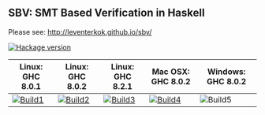 ## SBV: SMT Based Verification in Haskell

Please see: http://leventerkok.github.io/sbv/

[![Hackage version](http://img.shields.io/hackage/v/sbv.svg?label=Hackage)](http://hackage.haskell.org/package/sbv)

| Linux: GHC 8.0.1  | Linux: GHC 8.0.2  | Linux: GHC 8.2.1  | Mac OSX: GHC 8.0.2| Windows: GHC 8.0.2|
|-------------------|-------------------|-------------------|-------------------|-------------------|
| [![Build1][1]][5] | [![Build2][2]][5] | [![Build3][3]][5] | [![Build4][4]][5] |![Build5][6]	    |

[1]: https://travis-matrix-badges.herokuapp.com/repos/LeventErkok/sbv/branches/master/1
[2]: https://travis-matrix-badges.herokuapp.com/repos/LeventErkok/sbv/branches/master/2
[3]: https://travis-matrix-badges.herokuapp.com/repos/LeventErkok/sbv/branches/master/3
[4]: https://travis-matrix-badges.herokuapp.com/repos/LeventErkok/sbv/branches/master/4
[5]: https://travis-ci.org/LeventErkok/sbv
[6]: https://ci.appveyor.com/api/projects/status/0ggy8yrwotnw2j0n?svg=true

